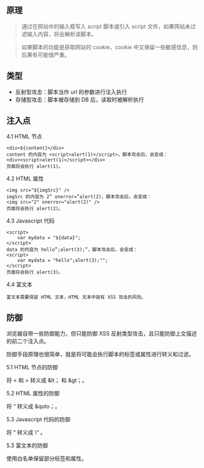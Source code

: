 ## 原理
> 通过在网站中的输入框写入 script 脚本或引入 script 文件，如果网站未过滤输入内容，将会解析该脚本。

> 如果脚本的功能是获取网站的 cookie，cookie 中又保留一些敏感信息，则后果有可能很严重。
## 类型
- 反射型攻击：脚本当作 url 的参数进行注入执行
- 存储型攻击：脚本被存储到 DB 后，读取时被解析执行
## 注入点
4.1 HTML 节点

```
<div>${content}</div>
content 的内容为 <script>alert(1)</script>，脚本攻击后，会变成：
<div><script>alert(1)</script></div>
页面将会执行 alert(1)。
```
4.2 HTML 属性

```
<img src="${imgSrc}" />
imgSrc 的内容为 2” onerror=”alert(2)，脚本攻击后，会变成：
<img src="2" onerror="alert(2)" />
页面将会执行 alert(2)。
```
4.3 Javascript 代码

```
<script>
    var mydata = "${data}";
</script>
data 的内容为 hello”;alert(3);”，脚本攻击后，会变成：
<script>
    var mydata = "hello";alert(3);"";
</script>
页面将会执行 alert(3)。
```
4.4 富文本
```
富文本需要保留 HTML 文本，HTML 文本中就有 XSS 攻击的风险。
```
## 防御
浏览器自带一些防御能力，但只能防御 XSS 反射类型攻击，且只能防御上文描述的前二个注入点。

防御手段原理也很简单，就是将可能会执行脚本的标签或属性进行转义和过滤。

5.1 HTML 节点的防御

将 < 和 > 转义成 &lt； 和 &gt；。

5.2 HTML 属性的防御

将 “ 转义成 &quto；。

5.3 Javascript 代码的防御

将 “ 转义成 \“ 。

5.3 富文本的防御

使用白名单保留部分标签和属性。